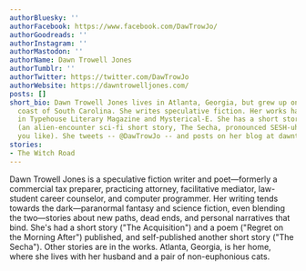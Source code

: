 ```yaml
---
authorBluesky: ''
authorFacebook: https://www.facebook.com/DawTrowJo/
authorGoodreads: ''
authorInstagram: ''
authorMastodon: ''
authorName: Dawn Trowell Jones
authorTumblr: ''
authorTwitter: https://twitter.com/DawTrowJo
authorWebsite: https://dawntrowelljones.com/
posts: []
short_bio: Dawn Trowell Jones lives in Atlanta, Georgia, but grew up on the southern
  coast of South Carolina. She writes speculative fiction. Her works have appeared
  in Typehouse Literary Magazine and Mysterical-E. She has a short story on Kindle
  (an alien-encounter sci-fi short story, The Secha, pronounced SESH-uh, or whatever
  you like). She tweets -- @DawTrowJo -- and posts on her blog at dawntrowelljones.com.
stories:
- The Witch Road
---
```


Dawn Trowell Jones is a speculative fiction writer and poet—formerly a commercial tax preparer, practicing attorney, facilitative mediator, law-student career counselor, and computer programmer. Her writing tends towards the dark—paranormal fantasy and science fiction, even blending the two—stories about new paths, dead ends, and personal narratives that bind. She's had a short story ("The Acquisition") and a poem ("Regret on the Morning After") published, and self-published another short story ("The Secha"). Other stories are in the works. Atlanta, Georgia, is her home, where she lives with her husband and a pair of non-euphonious cats.